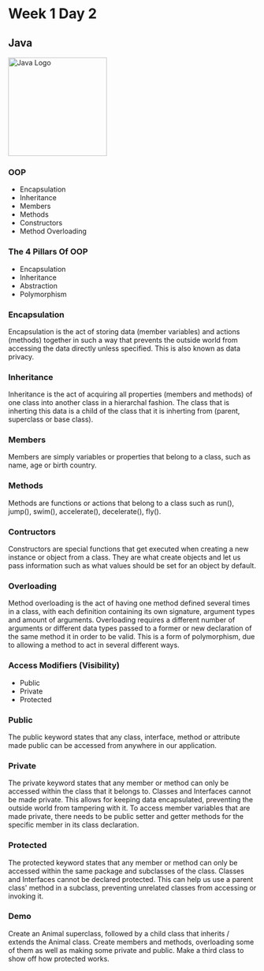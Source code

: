 # Week 1 Day 2

## Java

<img src="https://upload.wikimedia.org/wikipedia/en/thumb/3/30/Java_programming_language_logo.svg/1200px-Java_programming_language_logo.svg.png" alt="Java Logo" width="200px">

### OOP

* Encapsulation
* Inheritance
* Members
* Methods
* Constructors
* Method Overloading

### The 4 Pillars Of OOP

* Encapsulation
* Inheritance
* Abstraction
* Polymorphism

### Encapsulation

Encapsulation is the act of storing data (member variables)
and actions (methods) together in such a way that prevents
the outside world from accessing the data directly
unless specified. This is also known as data privacy.

### Inheritance

Inheritance is the act of acquiring all properties (members and methods) of one class into another class in a hierarchal fashion. The class that is inherting this data is a child of  the class that it is inherting from (parent, superclass or base class).

### Members

Members are simply variables or properties that belong to a class, such as name, age or birth country.

### Methods

Methods are functions or actions that belong to a class such as
run(), jump(), swim(), accelerate(), decelerate(), fly().

### Contructors

Constructors are special functions that get executed when creating a new instance or object from a class. They are what create objects and let us pass information such as what values should be set for an object by default.

### Overloading

Method overloading is the act of having one method defined several times in a class, with each definition containing its own signature, argument types and amount of arguments. Overloading requires a different number of arguments or different data types passed to a former or new declaration of the same method it in order to be valid. This is a form of polymorphism, due to allowing a method to act in several different ways.

### Access Modifiers (Visibility)

* Public
* Private
* Protected

### Public

The public keyword states that any class, interface, method or attribute made public can be accessed from anywhere in our application.

### Private

The private keyword states that any member or method can only be accessed within the class that it belongs to. Classes and Interfaces cannot be made private. This allows for keeping data encapsulated, preventing the outside world from tampering with it. To access member variables that are made private, there needs to be public setter and getter methods for the specific member in its class declaration. 

### Protected

The protected keyword states that any member or method can only be accessed within the same package and subclasses of the class. Classes and Interfaces cannot be declared protected. This can help us use a parent class' method in a subclass, preventing unrelated classes from accessing or invoking it.

### Demo

Create an Animal superclass, followed by a child class that
inherits / extends the Animal class. Create members and methods, overloading some of them as well as making some private and public. Make a third class to show off how protected works.